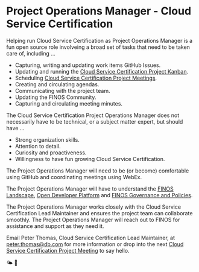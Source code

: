 # Project Operations Manager - Cloud Service Certification 
Helping run Cloud Service Certification as Project Operations Manager is a fun open source role involveing a broad set of tasks that need to be taken care of, including ... 

- Capturing, writing and updating work items GitHub Issues.
- Updating and running the [Cloud Service Certification Project Kanban](https://github.com/orgs/finos/projects/1).
- Scheduling [Cloud Service Certification Project Meetings](https://github.com/finos/cloud-service-certification/issues?q=label%3Ameeting+).
- Creating and circulating agendas. 
- Communicating with the project team.
- Updating the FINOS Community.
- Capturing and circulating meeting minutes. 

The Cloud Service Certification Project Operations Manager does not necessarily have to be technical, or a subject matter expert, but should have ...

- Strong organization skills.
- Attention to detail.
- Curiosity and proactiveness.
- Willingness to have fun growing Cloud Service Certification.

The Project Operations Manager will need to be (or become) comfortable using GitHub and coordinating meetings using WebEx. 

The Project Operations Manager will have to understand the [FINOS Landscape](https://landscape.finos.org), [Open Developer Platform](https://github.com/finos/open-developer-platform) and [FINOS Governance and Policies](https://github.com/finos/community/tree/master/governance). 

The Project Operations Manager works closely with the Cloud Service Certification Lead Maintainer and ensures the project team can collaborate smoothly. The Project Operations Manager will reach out to FINOS for assistance and support as they need it.

Email Peter Thomas, Cloud Service Certification Lead Maintainer, at peter.thomas@db.com for more information or drop into the next [Cloud Service Certification Project Meeting](https://github.com/finos/cloud-service-certification/issues?q=label%3Ameeting+) to say hello.

🌤 🚀